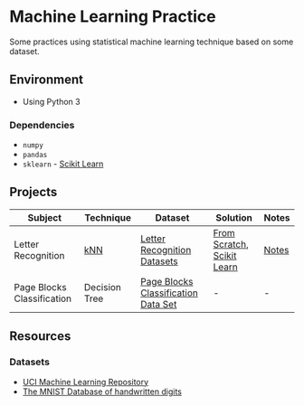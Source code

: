 # Machine Learning Practice

Some practices using statistical machine learning technique based on some dataset.

## Environment

* Using Python 3

### Dependencies

* `numpy`
* `pandas`
* `sklearn` - [Scikit Learn](http://scikit-learn.org/)

## Projects

Subject|Technique|Dataset|Solution|Notes
-------|---------|-------|--------|-----
Letter Recognition|[kNN](kNN/kNN.md)|[Letter Recognition Datasets](https://archive.ics.uci.edu/ml/datasets/letter+recognition)|[From Scratch](kNN/kNN_Letter_Recognition/kNN_Letter_Recognition_FromScratch.py), [Scikit Learn](kNN/kNN_Letter_Recognition/kNN_Letter_Recognition_sklearn.py)|[Notes](kNN/kNN_Letter_Recognition/kNN_Letter_Recognition_Notes.md)
Page Blocks Classification|Decision Tree|[Page Blocks Classification Data Set](https://archive.ics.uci.edu/ml/datasets/Page+Blocks+Classification)|-|-

## Resources

### Datasets

* [UCI Machine Learning Repository](https://archive.ics.uci.edu/ml/index.html)
* [The MNIST Database of handwritten digits](http://yann.lecun.com/exdb/mnist/)